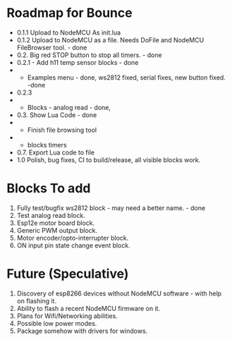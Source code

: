 # Roadmap for Bounce

* 0.1.1 Upload to NodeMCU As init.lua
* 0.1.2 Upload to NodeMCU as a file. Needs DoFile and NodeMCU FileBrowser tool. - done
* 0.2. Big red STOP button to stop all timers. - done
* 0.2.1 - Add h11 temp sensor blocks - done
* - Examples menu - done, ws2812 fixed, serial fixes, new button fixed. -done
* 0.2.3
* - Blocks - analog read - done, 
* 0.3. Show Lua Code - done
* - Finish file browsing tool
* - blocks  timers
* 0.7. Export Lua code to file
* 1.0 Polish, bug fixes, CI to build/release, all visible blocks work.  

# Blocks To add

1. Fully test/bugfix ws2812 block - may need a better name. - done
2. Test analog read block.
3. Esp12e motor board block.
4. Generic PWM output block.
5. Motor encoder/opto-interrupter block.
6. ON input pin state change event block.

# Future (Speculative)

1. Discovery of esp8266 devices without NodeMCU software - with help on flashing it.
2. Ability to flash a recent NodeMCU firmware on it.
3. Plans for Wifi/Networking abilities.
4. Possible low power modes.
5. Package somehow with drivers for windows.
